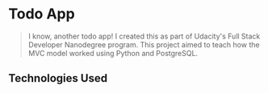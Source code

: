 # Todo App 

> I know, another todo app! I created this as part of Udacity's Full Stack Developer Nanodegree program. This project aimed to teach how the MVC model worked using Python and PostgreSQL.

## Technologies Used
